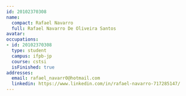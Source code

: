 ```yaml
---
id: 20102370308
name:
  compact: Rafael Navarro
  full: Rafael Navarro De Oliveira Santos
avatar:
occupations:
- id: 20102370308
  type: student
  campus: ifpb-jp
  course: cstsi
  isFinished: true
addresses:
  email: rafael_navarr0@hotmail.com
  linkedin: https://www.linkedin.com/in/rafael-navarro-717285147/
---
```


